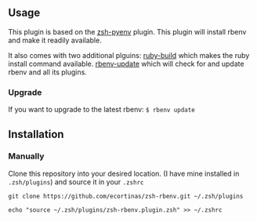 ## Usage
This plugin is based on the [zsh-pyenv](https://github.com/mattberther/zsh-pyenv) plugin. This plugin will install rbenv and make it readily available. 

It also comes with two additional plguins:
[ruby-build](https://github.com/rbenv/ruby-build) which makes the ruby install command available.
[rbenv-update](https://github.com/rkh/rbenv-update) which will check for and update rbenv and all its plugins.

### Upgrade
If you want to upgrade to the latest rbenv: `$ rbenv update`

## Installation

### Manually
Clone this repository into your desired location. (I have mine installed in `.zsh/plugins`) and source it in your `.zshrc`

`git clone https://github.com/ecortinas/zsh-rbenv.git ~/.zsh/plugins`

`echo "source ~/.zsh/plugins/zsh-rbenv.plugin.zsh" >> ~/.zshrc`